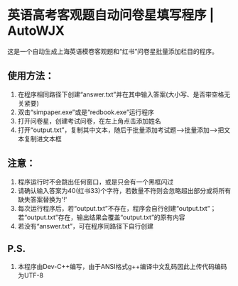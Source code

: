 # 英语高考客观题自动问卷星填写程序 | AutoWJX
这是一个自动生成上海英语模卷客观题和“红书”问卷星批量添加栏目的程序。

## 使用方法：
1. 在程序相同路径下创建“answer.txt”并在其中输入答案(大小写、是否带空格无关紧要)
2. 双击“simpaper.exe”或是“redbook.exe”运行程序
3. 打开问卷星，创建考试问卷，在左上角点击添加姓名
4. 打开“output.txt”，复制其中文本，随后于批量添加考试题-->批量添加-->把文本复制进文本框

## 注意：
1. 程序运行时不会跳出任何窗口，或是只会有一个黑框闪过
2. 请确认输入答案为40(红书33)个字符，若数量不符则会忽略超出部分或将所有缺失答案替换为'!'
3. 每次运行程序后，若“output.txt”不存在，程序会自行创建“output.txt”；若“output.txt”存在，输出结果会覆盖“output.txt”的原有内容
4. 若没有“answer.txt”，可在程序同路径下自行创建

## P.S.
1. 本程序由Dev-C++编写，由于ANSI格式g++编译中文乱码因此上传代码编码为UTF-8
